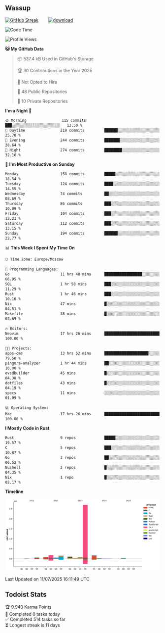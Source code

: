 ## Wassup

<!--
-->

[![GitHub Streak](http://github-readme-streak-stats.herokuapp.com?user=archeoss&theme=shades-of-purple&hide_border=true&date_format=j%20M%5B%20Y%5D)](https://git.io/streak-stats)&nbsp;&nbsp;&nbsp;&nbsp;&nbsp;&nbsp;&nbsp;&nbsp;[![download](https://user-images.githubusercontent.com/68448737/147796309-d8b65b1d-4dde-40d9-b03a-2b42aaa6cd43.jpeg)
](http://bmstu.ru/)

<!--START_SECTION:waka-->
![Code Time](http://img.shields.io/badge/Code%20Time-3%2C985%20hrs%2041%20mins-blue)

![Profile Views](http://img.shields.io/badge/Profile%20Views-0-blue)

**🐱 My GitHub Data** 

> 📦 537.4 kB Used in GitHub's Storage 
 > 
> 🏆 30 Contributions in the Year 2025
 > 
> 🚫 Not Opted to Hire
 > 
> 📜 48 Public Repositories 
 > 
> 🔑 10 Private Repositories 
 > 
**I'm a Night 🦉** 

```text
🌞 Morning                115 commits         ███░░░░░░░░░░░░░░░░░░░░░░   13.50 % 
🌆 Daytime                219 commits         ██████░░░░░░░░░░░░░░░░░░░   25.70 % 
🌃 Evening                244 commits         ███████░░░░░░░░░░░░░░░░░░   28.64 % 
🌙 Night                  274 commits         ████████░░░░░░░░░░░░░░░░░   32.16 % 
```
📅 **I'm Most Productive on Sunday** 

```text
Monday                   158 commits         █████░░░░░░░░░░░░░░░░░░░░   18.54 % 
Tuesday                  124 commits         ████░░░░░░░░░░░░░░░░░░░░░   14.55 % 
Wednesday                74 commits          ██░░░░░░░░░░░░░░░░░░░░░░░   08.69 % 
Thursday                 86 commits          ███░░░░░░░░░░░░░░░░░░░░░░   10.09 % 
Friday                   104 commits         ███░░░░░░░░░░░░░░░░░░░░░░   12.21 % 
Saturday                 112 commits         ███░░░░░░░░░░░░░░░░░░░░░░   13.15 % 
Sunday                   194 commits         ██████░░░░░░░░░░░░░░░░░░░   22.77 % 
```


📊 **This Week I Spent My Time On** 

```text
🕑︎ Time Zone: Europe/Moscow

💬 Programming Languages: 
Go                       11 hrs 40 mins      █████████████████░░░░░░░░   66.95 % 
SQL                      1 hr 58 mins        ███░░░░░░░░░░░░░░░░░░░░░░   11.29 % 
Rust                     1 hr 46 mins        ███░░░░░░░░░░░░░░░░░░░░░░   10.16 % 
Nix                      47 mins             █░░░░░░░░░░░░░░░░░░░░░░░░   04.51 % 
Makefile                 38 mins             █░░░░░░░░░░░░░░░░░░░░░░░░   03.69 % 

🔥 Editors: 
Neovim                   17 hrs 26 mins      █████████████████████████   100.00 % 

🐱‍💻 Projects: 
apos-cms                 13 hrs 52 mins      ████████████████████░░░░░   79.58 % 
pingora-analyzer         1 hr 44 mins        ██░░░░░░░░░░░░░░░░░░░░░░░   10.00 % 
ovsdbuilder              45 mins             █░░░░░░░░░░░░░░░░░░░░░░░░   04.30 % 
dotfiles                 43 mins             █░░░░░░░░░░░░░░░░░░░░░░░░   04.19 % 
specs                    11 mins             ░░░░░░░░░░░░░░░░░░░░░░░░░   01.09 % 

💻 Operating System: 
Mac                      17 hrs 26 mins      █████████████████████████   100.00 % 
```

**I Mostly Code in Rust** 

```text
Rust                     9 repos             █████░░░░░░░░░░░░░░░░░░░░   19.57 % 
C                        5 repos             ███░░░░░░░░░░░░░░░░░░░░░░   10.87 % 
Go                       3 repos             ██░░░░░░░░░░░░░░░░░░░░░░░   06.52 % 
Nushell                  2 repos             █░░░░░░░░░░░░░░░░░░░░░░░░   04.35 % 
Nix                      1 repo              █░░░░░░░░░░░░░░░░░░░░░░░░   02.17 % 
```



**Timeline**

![Lines of Code chart](https://raw.githubusercontent.com/archeoss/archeoss/master/assets/bar_graph.png)


 Last Updated on 11/07/2025 16:11:49 UTC
<!--END_SECTION:waka-->

## Todoist Stats

<!-- TODO-IST:START -->
🏆  9,940 Karma Points           
🌸  Completed 0 tasks today           
✅  Completed 514 tasks so far           
⏳  Longest streak is 11 days
<!-- TODO-IST:END -->
